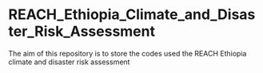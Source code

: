 # REACH_Ethiopia_Climate_and_Disaster_Risk_Assessment
The aim of this repository is to store the codes used the REACH Ethiopia climate and disaster risk assessment

